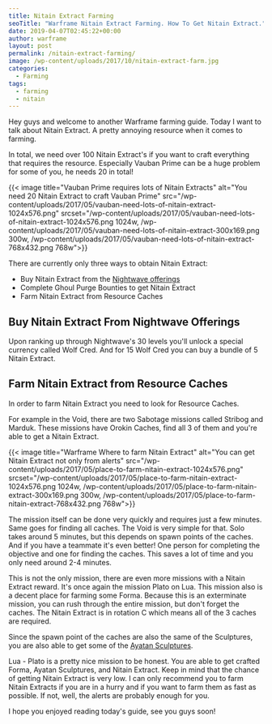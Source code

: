 ```yaml
---
title: Nitain Extract Farming
seoTitle: "Warframe Nitain Extract Farming. How To Get Nitain Extract."
date: 2019-04-07T02:45:22+00:00
author: warframe
layout: post
permalink: /nitain-extract-farming/
image: /wp-content/uploads/2017/10/nitain-extract-farm.jpg
categories:
  - Farming
tags:
  - farming
  - nitain
---
```

Hey guys and welcome to another Warframe farming guide. Today I want to talk about Nitain Extract. A pretty annoying resource when it comes to farming.

<!--more-->

In total, we need over 100 Nitain Extract's if you want to craft everything that requires the resource. Especially Vauban Prime can be a huge problem for some of you, he needs 20 in total!

{{< image title="Vauban Prime requires lots of Nitain Extracts" alt="You need 20 Nitain Extract to craft Vauban Prime" src="/wp-content/uploads/2017/05/vauban-need-lots-of-nitain-extract-1024x576.png" srcset="/wp-content/uploads/2017/05/vauban-need-lots-of-nitain-extract-1024x576.png 1024w, /wp-content/uploads/2017/05/vauban-need-lots-of-nitain-extract-300x169.png 300w, /wp-content/uploads/2017/05/vauban-need-lots-of-nitain-extract-768x432.png 768w">}}

There are currently only three ways to obtain Nitain Extract:

* Buy Nitain Extract from the [Nightwave offerings](/warframe-nightwave-wolf-of-saturn-six-guide/ "Warframe Nightwave: The Wolf of Saturn Six Guide")
* Complete Ghoul Purge Bounties to get Nitain Extract
* Farm Nitain Extract from Resource Caches

## Buy Nitain Extract From Nightwave Offerings
Upon ranking up through Nightwave's 30 levels you'll unlock a special currency called Wolf Cred. And for 15 Wolf Cred you can buy a bundle of 5 Nitain Extract.

## Farm Nitain Extract from Resource Caches
In order to farm Nitain Extract you need to look for Resource Caches.

For example in the Void, there are two Sabotage missions called Stribog and Marduk. These missions have Orokin Caches, find all 3 of them and you're able to get a Nitain Extract.

{{< image title="Warframe Where to farm Nitain Extract" alt="You can get Nitain Extract not only from alerts" src="/wp-content/uploads/2017/05/place-to-farm-nitain-extract-1024x576.png" srcset="/wp-content/uploads/2017/05/place-to-farm-nitain-extract-1024x576.png 1024w, /wp-content/uploads/2017/05/place-to-farm-nitain-extract-300x169.png 300w, /wp-content/uploads/2017/05/place-to-farm-nitain-extract-768x432.png 768w">}}

The mission itself can be done very quickly and requires just a few minutes. Same goes for finding all caches. The Void is very simple for that. Solo takes around 5 minutes, but this depends on spawn points of the caches. And if you have a teammate it's even better! One person for completing the objective and one for finding the caches. This saves a lot of time and you only need around 2-4 minutes.

This is not the only mission, there are even more missions with a Nitain Extract reward. It's once again the mission Plato on Lua. This mission also is a decent place for farming some Forma. Because this is an exterminate mission, you can rush through the entire mission, but don't forget the caches. The Nitain Extract is in rotation C which means all of the 3 caches are required.

Since the spawn point of the caches are also the same of the Sculptures, you are also able to get some of the [Ayatan Sculptures](/how-farm-endo/).

Lua - Plato is a pretty nice mission to be honest. You are able to get crafted Forma, Ayatan Sculptures, and Nitain Extract. Keep in mind that the chance of getting Nitain Extract is very low. I can only recommend you to farm Nitain Extracts if you are in a hurry and if you want to farm them as fast as possible. If not, well, the alerts are probably enough for you.

I hope you enjoyed reading today's guide, see you guys soon!